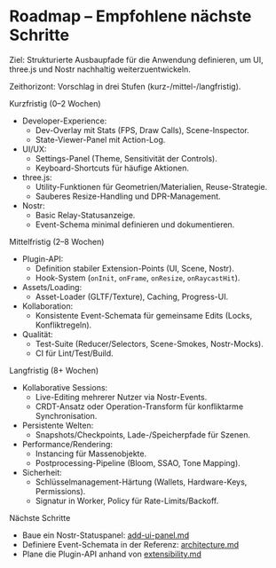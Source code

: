 # Roadmap – Empfohlene nächste Schritte

Ziel: Strukturierte Ausbaupfade für die Anwendung definieren, um UI, three.js und Nostr nachhaltig weiterzuentwickeln.

Zeithorizont: Vorschlag in drei Stufen (kurz-/mittel-/langfristig).

Kurzfristig (0–2 Wochen)
- Developer-Experience:
  - Dev-Overlay mit Stats (FPS, Draw Calls), Scene-Inspector.
  - State-Viewer-Panel mit Action-Log.
- UI/UX:
  - Settings-Panel (Theme, Sensitivität der Controls).
  - Keyboard-Shortcuts für häufige Aktionen.
- three.js:
  - Utility-Funktionen für Geometrien/Materialien, Reuse-Strategie.
  - Sauberes Resize-Handling und DPR-Management.
- Nostr:
  - Basic Relay-Statusanzeige.
  - Event-Schema minimal definieren und dokumentieren.

Mittelfristig (2–8 Wochen)
- Plugin-API:
  - Definition stabiler Extension-Points (UI, Scene, Nostr).
  - Hook-System (`onInit`, `onFrame`, `onResize`, `onRaycastHit`).
- Assets/Loading:
  - Asset-Loader (GLTF/Texture), Caching, Progress-UI.
- Kollaboration:
  - Konsistente Event-Schemata für gemeinsame Edits (Locks, Konfliktregeln).
- Qualität:
  - Test-Suite (Reducer/Selectors, Scene-Smokes, Nostr-Mocks).
  - CI für Lint/Test/Build.

Langfristig (8+ Wochen)
- Kollaborative Sessions:
  - Live-Editing mehrerer Nutzer via Nostr-Events.
  - CRDT-Ansatz oder Operation-Transform für konfliktarme Synchronisation.
- Persistente Welten:
  - Snapshots/Checkpoints, Lade-/Speicherpfade für Szenen.
- Performance/Rendering:
  - Instancing für Massenobjekte.
  - Postprocessing-Pipeline (Bloom, SSAO, Tone Mapping).
- Sicherheit:
  - Schlüsselmanagement-Härtung (Wallets, Hardware-Keys, Permissions).
  - Signatur in Worker, Policy für Rate-Limits/Backoff.

Nächste Schritte
- Baue ein Nostr-Statuspanel: [add-ui-panel.md](docs/guides/add-ui-panel.md)
- Definiere Event-Schemata in der Referenz: [architecture.md](docs/reference/architecture.md)
- Plane die Plugin-API anhand von [extensibility.md](docs/features/extensibility.md)
